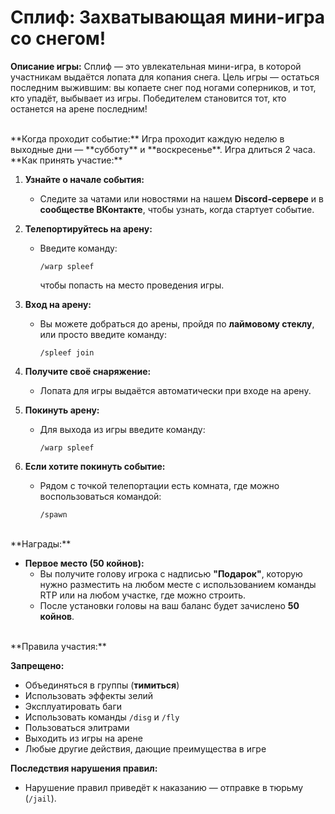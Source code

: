# Сплиф: Захватывающая мини-игра со снегом!

**Описание игры:**
Сплиф — это увлекательная мини-игра, в которой участникам выдаётся лопата для копания снега. Цель игры — остаться последним выжившим: вы копаете снег под ногами соперников, и тот, кто упадёт, выбывает из игры. Победителем становится тот, кто останется на арене последним!

<br>
**Когда проходит событие:**
Игра проходит каждую неделю в выходные дни — **субботу** и **воскресенье**. Игра длиться 2 часа.

<br>
**Как принять участие:**

1. **Узнайте о начале события:**
   - Следите за чатами или новостями на нашем **Discord-сервере** и в **сообществе ВКонтакте**, чтобы узнать, когда стартует событие.

2. **Телепортируйтесь на арену:**
   - Введите команду:
     ```
     /warp spleef
     ```
     чтобы попасть на место проведения игры.

3. **Вход на арену:**
   - Вы можете добраться до арены, пройдя по **лаймовому стеклу**, или просто введите команду:
     ```
     /spleef join
     ```

4. **Получите своё снаряжение:**
   - Лопата для игры выдаётся автоматически при входе на арену.

5. **Покинуть арену:**
   - Для выхода из игры введите команду:
     ```
     /warp spleef
     ```

6. **Если хотите покинуть событие:**
   - Рядом с точкой телепортации есть комната, где можно воспользоваться командой:
     ```
     /spawn
     ```

<br>
**Награды:**

- **Первое место (50 койнов):**
  - Вы получите голову игрока с надписью **"Подарок"**, которую нужно разместить на любом месте с использованием команды RTP или на любом участке, где можно строить.
  - После установки головы на ваш баланс будет зачислено **50 койнов**.

<br>
**Правила участия:**

**Запрещено:**

- Объединяться в группы (**тимиться**)
- Использовать эффекты зелий
- Эксплуатировать баги
- Использовать команды `/disg` и `/fly`
- Пользоваться элитрами
- Выходить из игры на арене
- Любые другие действия, дающие преимущества в игре

**Последствия нарушения правил:**

- Нарушение правил приведёт к наказанию — отправке в тюрьму (`/jail`).